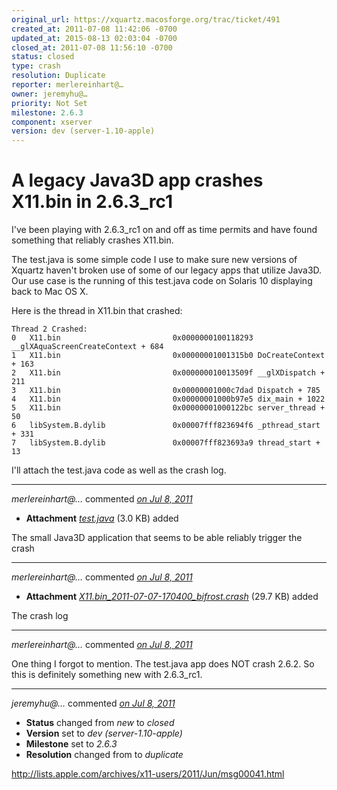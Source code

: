 ```yaml
---
original_url: https://xquartz.macosforge.org/trac/ticket/491
created_at: 2011-07-08 11:42:06 -0700
updated_at: 2015-08-13 02:03:04 -0700
closed_at: 2011-07-08 11:56:10 -0700
status: closed
type: crash
resolution: Duplicate
reporter: merlereinhart@…
owner: jeremyhu@…
priority: Not Set
milestone: 2.6.3
component: xserver
version: dev (server-1.10-apple)
---
```


A legacy Java3D app crashes X11.bin in 2.6.3\_rc1
=================================================


I've been playing with 2.6.3\_rc1 on and off as time permits and have found something that reliably crashes X11.bin.

The test.java is some simple code I use to make sure new versions of Xquartz haven't broken use of some of our legacy apps that utilize Java3D. Our use case is the running of this test.java code on Solaris 10 displaying back to Mac OS X.

Here is the thread in X11.bin that crashed:

    Thread 2 Crashed:
    0   X11.bin                         0x0000000100118293 __glXAquaScreenCreateContext + 684
    1   X11.bin                         0x00000001001315b0 DoCreateContext + 163
    2   X11.bin                         0x000000010013509f __glXDispatch + 211
    3   X11.bin                         0x00000001000c7dad Dispatch + 785
    4   X11.bin                         0x00000001000b97e5 dix_main + 1022
    5   X11.bin                         0x00000001000122bc server_thread + 50
    6   libSystem.B.dylib               0x00007fff823694f6 _pthread_start + 331
    7   libSystem.B.dylib               0x00007fff823693a9 thread_start + 13

I'll attach the test.java code as well as the crash log.



---

*merlereinhart@…* commented *[on Jul 8, 2011](https://xquartz.macosforge.org/trac/attachment/ticket/491/test.java "July 8, 2011 at 11:43 AM PDT")*

-   **Attachment** *[test.java](../attachment/ticket/491/test.java)* (3.0 KB) added

The small Java3D application that seems to be able reliably trigger the crash



---

*merlereinhart@…* commented *[on Jul 8, 2011](https://xquartz.macosforge.org/trac/attachment/ticket/491/X11.bin_2011-07-07-170400_bifrost.crash "July 8, 2011 at 11:44 AM PDT")*

-   **Attachment** *[X11.bin\_2011-07-07-170400\_bifrost.crash](../attachment/ticket/491/X11.bin_2011-07-07-170400_bifrost.crash)* (29.7 KB) added

The crash log



---

*merlereinhart@…* commented *[on Jul 8, 2011](https://xquartz.macosforge.org/trac/ticket/491#comment:1 "July 8, 2011 at 11:50 AM PDT")*

One thing I forgot to mention. The test.java app does NOT crash 2.6.2. So this is definitely something new with 2.6.3\_rc1.



---

*jeremyhu@…* commented *[on Jul 8, 2011](https://xquartz.macosforge.org/trac/ticket/491#comment:2 "July 8, 2011 at 11:56 AM PDT")*

-   **Status** changed from *new* to *closed*
-   **Version** set to *dev (server-1.10-apple)*
-   **Milestone** set to *2.6.3*
-   **Resolution** changed from to *duplicate*

<http://lists.apple.com/archives/x11-users/2011/Jun/msg00041.html>



